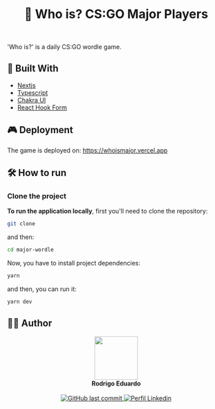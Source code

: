 <div align="center">
  <h1>🔫 Who is? CS:GO Major Players</h1>
</div>

<br />

'Who is?' is a daily CS:GO wordle game. 

## 🚀 Built With

- [Nextjs](https://nextjs.org/)
- [Typescript](https://www.typescriptlang.org/)
- [Chakra UI](https://chakra-ui.com/)
- [React Hook Form](https://react-hook-form.com/)

## 🎮 Deployment

The game is deployed on: https://whoismajor.vercel.app

## 🛠 How to run

### Clone the project

**To run the application locally**, first you'll need to clone the repository:

```sh
git clone
```

and then:

```sh
cd major-wordle
```

Now, you have to install project dependencies:

```sh
yarn
```

and then, you can run it:

```sh
yarn dev
```

## 👨‍💻 Author

<div align="center">
  <img src="https://github.com/rodrigoeduardo.png" width="100" height="100" />

  <br />
  <b>Rodrigo Eduardo</b>
  <br />
  <br />

  <a href="mailto:rodrigoeduardodb1@gmail.com">
    <img alt="GitHub last commit" src="https://img.shields.io/badge/Gmail-D14836?style=for-the-badge&logo=gmail&logoColor=white" />
  </a>
  <a href="https://www.linkedin.com/in/rodrigoedb">
    <img alt="Perfil Linkedin" src="https://img.shields.io/badge/LinkedIn-0077B5?style=for-the-badge&logo=linkedin&logoColor=white" />
  </a>
</div>
